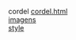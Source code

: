 cordel 
<a href='https://gabrielryanft.github.io/learning/cursoemvideo/htmlecss/css/cordel/cordel.html/' target='_blank' rel='next'>cordel.html</a><br/>
<a href='https://gabrielryanft.github.io/learning/cursoemvideo/htmlecss/css/cordel/imagens/' target='_blank' rel='next'>imagens</a><br/>
<a href='https://gabrielryanft.github.io/learning/cursoemvideo/htmlecss/css/cordel/style/' target='_blank' rel='next'>style</a><br/>
